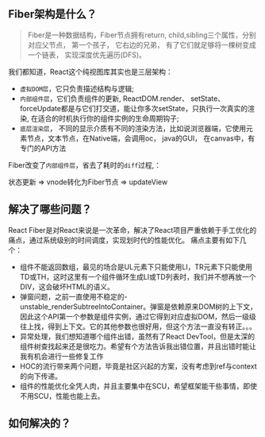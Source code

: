 ## Fiber架构是什么？
> Fiber是一种数据结构，Fiber节点拥有return, child,sibling三个属性，分别对应父节点， 第一个孩子， 它右边的兄弟， 有了它们就足够将一棵树变成一个链表， 实现深度优先遍历(DFS)。

我们都知道，React这个纯视图库其实也是三层架构：
- `虚拟DOM层`，它只负责描述结构与逻辑;
- `内部组件层`，它们负责组件的更新, ReactDOM.render、 setState、 forceUpdate都是与它们打交道，能让你多次setState，只执行一次真实的渲染, 在适合的时机执行你的组件实例的生命周期钩子; 
- `底层渲染层`， 不同的显示介质有不同的渲染方法，比如说浏览器端，它使用元素节点，文本节点，在Native端，会调用oc， java的GUI， 在canvas中，有专门的API方法

Fiber改变了`内部组件层`，省去了耗时的`diff`过程,：

状态更新 => vnode转化为Fiber节点 => updateView

## 解决了哪些问题？
React Fiber是对React来说是一次革命，解决了React项目严重依赖于手工优化的痛点，通过系统级别的时间调度，实现划时代的性能优化。
痛点主要有如下几个：

- 组件不能返回数组，最见的场合是UL元素下只能使用LI，TR元素下只能使用TD或TH，这时这里有一个组件循环生成LI或TD列表时，我们并不想再放一个DIV，这会破坏HTML的语义。
- 弹窗问题，之前一直使用不稳定的- unstable_renderSubtreeIntoContainer。弹窗是依赖原来DOM树的上下文，因此这个API第一个参数是组件实例，通过它得到对应虚拟DOM，然后一级级往上找，得到上下文。它的其他参数也很好用，但这个方法一直没有转正。。。
- 异常处理，我们想知道哪个组件出错，虽然有了React DevTool，但是太深的组件树查找起来还是很吃力。希望有个方法告诉我出错位置，并且出错时能让我有机会进行一些修复工作
- HOC的流行带来两个问题，毕竟是社区兴起的方案，没有考虑到ref与context的向下传递。
- 组件的性能优化全凭人肉，并且主要集中在SCU，希望框架能干些事情，即使不用SCU，性能也能上去。


## 如何解决的？
